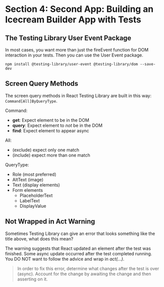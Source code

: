 # Section 4: Second App: Building an Icecream Builder App with Tests

## The Testing Library User Event Package

In most cases, you want more than just the fireEvent function for DOM interaction in your tests. Then you can use the User Event package.

`npm install @testing-library/user-event @testing-library/dom --save-dev`

## Screen Query Methods

The screen query methods in React Testing Library are built in this way: `Command[All]ByQueryType`.

Command:

- **get**: Expect element to be in the DOM
- **query**: Expect element to _not_ be in the DOM
- **find**: Expect element to appear async

All:

- (exclude) expect only one match
- (include) expect more than one match

QueryType:

- Role (most preferred)
- AltText (image)
- Text (display elements)
- Form elements
  - PlaceholderText
  - LabelText
  - DisplayValue

## Not Wrapped in Act Warning

Sometimes Testing Library can give an error that looks something like the title above, what does this mean?

The warning suggests that React updated an element after the test was finished. Some async update occurred after the test completed running. You DO NOT want to follow the advice and wrap in _act(...)_.

> In order to fix this error, determine what changes after the test is over (async). Account for the change by awaiting the change and then asserting on it.
